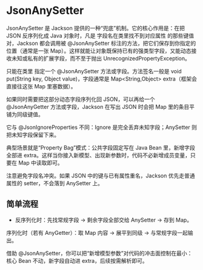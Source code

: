 # JsonAnySetter
JsonAnySetter 是 Jackson 提供的一种“兜底”机制。它的核心作用是：在把 JSON 反序列化成 Java 对象时，凡是 字段名在类里找不到对应属性 的那些键值对，Jackson 都会调用被 @JsonAnySetter 标注的方法，把它们保存到你指定的位置（通常是一张 Map）。这样就能让对象既保持已有的强类型字段，又能动态接收未知或私有的扩展字段，而不至于抛出 UnrecognizedPropertyException。


只能在类里 指定一个 @JsonAnySetter 方法或字段。方法签名一般是 void put(String key, Object value)，字段通常是 Map<String,Object> extra（框架会直接往这张 Map 里塞数据）。

如果同时需要把这部分动态字段序列化回 JSON，可以再给一个 @JsonAnyGetter 方法或字段，Jackson 在写出 JSON 时会把 Map 里的条目平铺为同级键值。

它与 @JsonIgnoreProperties 不同：Ignore 是完全丢弃未知字段；AnySetter 则把未知字段保留下来。

典型场景就是“Property Bag”模式：公共字段固定写在 Java Bean 里，新增字段全部进 extra。这样当你接入新模型、出现新参数时，代码不必新增成员变量，只要在 Map 中读取即可。

注意避免字段名冲突。如果 JSON 中的键与已有属性重名，Jackson 优先走普通属性的 setter，不会落到 AnySetter 上。

## 简单流程

- 反序列化时：先找常规字段 → 剩余字段全部交给 AnySetter → 存到 Map。

序列化时（若有 AnyGetter）：取 Map 内容 → 展平到同级 → 与常规字段一起输出。

借助 @JsonAnySetter，你可以把“新增模型参数”对代码的冲击面控制在最小：核心 Bean 不动，新字段自动进 extra，后续按需解析即可。